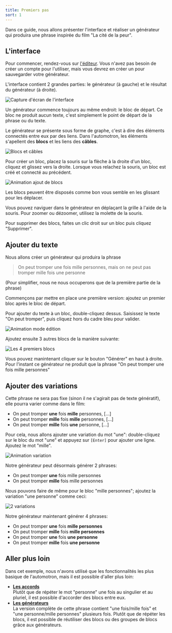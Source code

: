 ```yaml
---
title: Premiers pas
sort: 1
---
```


Dans ce guide, nous allons présenter l'interface et réaliser un générateur qui produira une phrase inspirée du film "La cité de la peur".

## L'interface

Pour commencer, rendez-vous sur [l'éditeur](https://automotron.io/editor). Vous n'avez pas besoin de créer un compte pour l'utiliser, mais vous devrez en créer un pour sauvegarder votre générateur.

L'interface contient 2 grandes parties: le générateur (à gauche) et le résultat du générateur (à droite).

![Capture d'écran de l'interface](/img/content/guides/premiers-pas/interface.png)

Un générateur commence toujours au même endroit: le bloc de départ. Ce bloc ne produit aucun texte, c'est simplement le point de départ de la phrase ou du texte.

Le générateur se présente sous forme de graphe, c'est à dire des éléments connectés entre eux par des liens. Dans l'automotron, les éléments s'apellent des **blocs** et les liens des **câbles**.

![Blocs et câbles](/img/content/guides/premiers-pas/graphe.png)

Pour créer un bloc, placez la souris sur la flèche à la droite d'un bloc, cliquez et glissez vers la droite. Lorsque vous relachez la souris, un bloc est créé et connecté au précédent.

![Animation ajout de blocs](/img/content/guides/premiers-pas/ajouter-blocs.gif)

Les blocs peuvent être disposés comme bon vous semble en les glissant pour les déplacer.

Vous pouvez naviguer dans le générateur en déplaçant la grille à l'aide de la souris. Pour zoomer ou dézoomer, utilisez la molette de la souris.

Pour supprimer des blocs, faites un clic droit sur un bloc puis cliquez "Supprimer".

## Ajouter du texte

Nous allons créer un générateur qui produira la phrase

> On peut tromper une fois mille personnes, mais on ne peut pas tromper mille fois une personne

(Pour simplifier, nous ne nous occuperons que de la première partie de la phrase)

Commençons par mettre en place une première version: ajoutez un premier bloc après le bloc de départ.

Pour ajouter du texte à un bloc, double-cliquez dessus. Saisissez le texte "On peut tromper", puis cliquez hors du cadre bleu pour valider.

![Animation mode édition](/img/content/guides/premiers-pas/ajouter-texte.gif)

Ajoutez ensuite 3 autres blocs de la manière suivante:

![Les 4 premiers blocs](/img/content/guides/premiers-pas/4-premiers-blocs.png)

Vous pouvez manintenant cliquer sur le bouton "Générer" en haut à droite. Pour l'instant ce générateur ne produit que la phrase "On peut tromper une fois mille personnes"

## Ajouter des variations

Cette phrase ne sera pas fixe (sinon il ne s'agirait pas de texte génératif), elle pourra varier comme dans le film:

- On peut tromper **une** fois **mille** personnes, [...]
- On peut tromper **mille** fois **mille** personnes, [...]
- On peut tromper **mille** fois **une** personne, [...]

Pour cela, nous allons ajouter une variation du mot "une": double-cliquez sur le bloc du mot "une" et appuyez sur `[Enter]` pour ajouter une ligne. Ajoutez le mot "mille".

![Animation variation](/img/content/guides/premiers-pas/ajout-variation.gif)

Notre générateur peut désormais générer 2 phrases:

- On peut tromper **une** fois mille personnes
- On peut tromper **mille** fois mille personnes

Nous pouvons faire de même pour le bloc "mille personnes"; ajoutez la variation "une personne" comme ceci:

![2 variations](/img/content/guides/premiers-pas/2-variations.png)

Notre générateur maintenant générer 4 phrases:

- On peut tromper **une** fois **mille personnes**
- On peut tromper **mille** fois **mille personnes**
- On peut tromper **une** fois **une personne**
- On peut tromper **mille** fois **une personne**

## Aller plus loin

Dans cet exemple, nous n'avons utilisé que les fonctionnalités les plus basique de l'automotron, mais il est possible d'aller plus loin:

- **[Les accords](/guides/les-accords)**  
  Plutôt que de répéter le mot "personne" une fois au singulier et au pluriel, il est possible d'accorder des blocs entre eux.
- **[Les générateurs](/guides/les-generateurs)**  
  La version complète de cette phrase contient "une fois/mille fois" et "une personne/mille personnes" plusieurs fois. Plutôt que de répéter les blocs, il est possible de réutiliser des blocs ou des groupes de blocs grâce aux générateurs.

